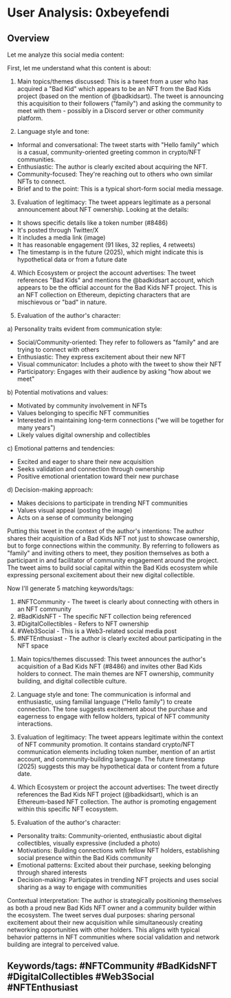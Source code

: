 # User Analysis: 0xbeyefendi

## Overview

<think>
Let me analyze this social media content:

First, let me understand what this content is about:

1. Main topics/themes discussed:
This is a tweet from a user who has acquired a "Bad Kid" which appears to be an NFT from the Bad Kids project (based on the mention of @badkidsart). The tweet is announcing this acquisition to their followers ("family") and asking the community to meet with them - possibly in a Discord server or other community platform.

2. Language style and tone:
- Informal and conversational: The tweet starts with "Hello family" which is a casual, community-oriented greeting common in crypto/NFT communities.
- Enthusiastic: The author is clearly excited about acquiring the NFT.
- Community-focused: They're reaching out to others who own similar NFTs to connect.
- Brief and to the point: This is a typical short-form social media message.

3. Evaluation of legitimacy:
The tweet appears legitimate as a personal announcement about NFT ownership. Looking at the details:
- It shows specific details like a token number (#8486)
- It's posted through Twitter/X
- It includes a media link (image) 
- It has reasonable engagement (91 likes, 32 replies, 4 retweets)
- The timestamp is in the future (2025), which might indicate this is hypothetical data or from a future date

4. Which Ecosystem or project the account advertises:
The tweet references "Bad Kids" and mentions the @badkidsart account, which appears to be the official account for the Bad Kids NFT project. This is an NFT collection on Ethereum, depicting characters that are mischievous or "bad" in nature.

5. Evaluation of the author's character:

a) Personality traits evident from communication style:
- Social/Community-oriented: They refer to followers as "family" and are trying to connect with others
- Enthusiastic: They express excitement about their new NFT
- Visual communicator: Includes a photo with the tweet to show their NFT
- Participatory: Engages with their audience by asking "how about we meet"

b) Potential motivations and values:
- Motivated by community involvement in NFTs
- Values belonging to specific NFT communities
- Interested in maintaining long-term connections ("we will be together for many years")
- Likely values digital ownership and collectibles

c) Emotional patterns and tendencies:
- Excited and eager to share their new acquisition
- Seeks validation and connection through ownership
- Positive emotional orientation toward their new purchase

d) Decision-making approach:
- Makes decisions to participate in trending NFT communities
- Values visual appeal (posting the image)
- Acts on a sense of community belonging

Putting this tweet in the context of the author's intentions:
The author shares their acquisition of a Bad Kids NFT not just to showcase ownership, but to forge connections within the community. By referring to followers as "family" and inviting others to meet, they position themselves as both a participant in and facilitator of community engagement around the project. The tweet aims to build social capital within the Bad Kids ecosystem while expressing personal excitement about their new digital collectible.

Now I'll generate 5 matching keywords/tags:

1. #NFTCommunity - The tweet is clearly about connecting with others in an NFT community
2. #BadKidsNFT - The specific NFT collection being referenced
3. #DigitalCollectibles - Refers to NFT ownership
4. #Web3Social - This is a Web3-related social media post
5. #NFTEnthusiast - The author is clearly excited about participating in the NFT space
</think>

1. Main topics/themes discussed:
This tweet announces the author's acquisition of a Bad Kids NFT (#8486) and invites other Bad Kids holders to connect. The main themes are NFT ownership, community building, and digital collectible culture.

2. Language style and tone:
The communication is informal and enthusiastic, using familial language ("Hello family") to create connection. The tone suggests excitement about the purchase and eagerness to engage with fellow holders, typical of NFT community interactions.

3. Evaluation of legitimacy:
The tweet appears legitimate within the context of NFT community promotion. It contains standard crypto/NFT communication elements including token number, mention of an artist account, and community-building language. The future timestamp (2025) suggests this may be hypothetical data or content from a future date.

4. Which Ecosystem or project the account advertises:
The tweet directly references the Bad Kids NFT project (@badkidsart), which is an Ethereum-based NFT collection. The author is promoting engagement within this specific NFT ecosystem.

5. Evaluation of the author's character:
- Personality traits: Community-oriented, enthusiastic about digital collectibles, visually expressive (included a photo)
- Motivations: Building connections with fellow NFT holders, establishing social presence within the Bad Kids community
- Emotional patterns: Excited about their purchase, seeking belonging through shared interests
- Decision-making: Participates in trending NFT projects and uses social sharing as a way to engage with communities

Contextual interpretation:
The author is strategically positioning themselves as both a proud new Bad Kids NFT owner and a community builder within the ecosystem. The tweet serves dual purposes: sharing personal excitement about their new acquisition while simultaneously creating networking opportunities with other holders. This aligns with typical behavior patterns in NFT communities where social validation and network building are integral to perceived value.

Keywords/tags:
#NFTCommunity #BadKidsNFT #DigitalCollectibles #Web3Social #NFTEnthusiast
---
